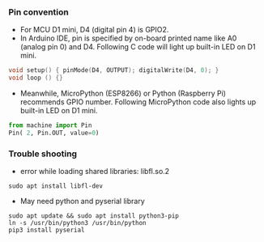 ### Pin convention 
* For MCU D1 mini, D4 (digital pin 4) is GPIO2.
* In Arduino IDE, pin is specified by on-board printed name like A0 (analog pin 0) and D4. Following C code will light up built-in LED on D1 mini.
```C     
void setup() { pinMode(D4, OUTPUT); digitalWrite(D4, 0); }  
void loop () {}
``` 
* Meanwhile, MicroPython (ESP8266) or Python (Raspberry Pi) recommends GPIO number. Following MicroPython code also lights up built-in LED on D1 mini.
```Python
from machine import Pin   
Pin( 2, Pin.OUT, value=0) 
```
### Trouble shooting
* error while loading shared libraries: libfl.so.2
```
sudo apt install libfl-dev
```
* May need python and pyserial library
```
sudo apt update && sudo apt install python3-pip
ln -s /usr/bin/python3 /usr/bin/python
pip3 install pyserial
```
